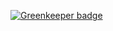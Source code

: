 
[![Greenkeeper badge](https://badges.greenkeeper.io/darmalovan-snyk/protect.svg)](https://greenkeeper.io/)
